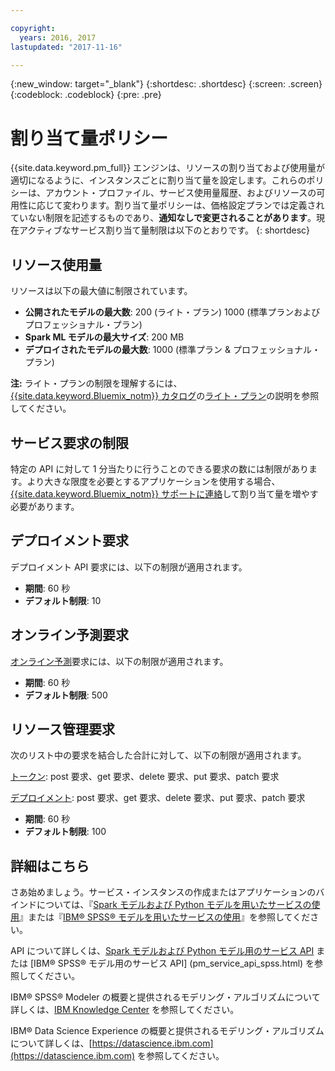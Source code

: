 ```yaml
---

copyright:
  years: 2016, 2017
lastupdated: "2017-11-16"

---
```


{:new_window: target="_blank"}
{:shortdesc: .shortdesc}
{:screen: .screen}
{:codeblock: .codeblock}
{:pre: .pre}

# 割り当て量ポリシー

{{site.data.keyword.pm_full}} エンジンは、リソースの割り当ておよび使用量が適切になるように、インスタンスごとに割り当て量を設定します。これらのポリシーは、アカウント・プロファイル、サービス使用量履歴、およびリソースの可用性に応じて変わります。割り当て量ポリシーは、価格設定プランでは定義されていない制限を記述するものであり、**通知なしで変更されることがあります**。現在アクティブなサービス割り当て量制限は以下のとおりです。
{: shortdesc}

## リソース使用量

リソースは以下の最大値に制限されています。

-  **公開されたモデルの最大数**: 200 (ライト・プラン) 1000 (標準プランおよびプロフェッショナル・プラン)
-  **Spark ML モデルの最大サイズ**: 200 MB
-  **デプロイされたモデルの最大数**: 1000 (標準プラン & プロフェッショナル・プラン)

**注:** ライト・プランの制限を理解するには、[{{site.data.keyword.Bluemix_notm}} カタログ](https://console.bluemix.net/catalog/)の[ライト・プラン](https://console.bluemix.net/catalog/services/machine-learning)の説明を参照してください。

## サービス要求の制限

特定の API に対して 1 分当たりに行うことのできる要求の数には制限があります。より大きな限度を必要とするアプリケーションを使用する場合、[{{site.data.keyword.Bluemix_notm}} サポートに連絡](https://support.ng.bluemix.net/)して割り当て量を増やす必要があります。

## デプロイメント要求

デプロイメント API 要求には、以下の制限が適用されます。

-  **期間**: 60 秒
-  **デフォルト制限**: 10

## オンライン予測要求

[オンライン予測](pm_service_api_spark_building.html)要求には、以下の制限が適用されます。

-  **期間**: 60 秒
-  **デフォルト制限**: 500

## リソース管理要求

次のリスト中の要求を結合した合計に対して、以下の制限が適用されます。

[トークン](https://watson-ml-api.mybluemix.net/#/Token): post 要求、get 要求、delete 要求、put 要求、patch 要求

[デプロイメント](https://watson-ml-api.mybluemix.net/#/Deployments): post 要求、get 要求、delete 要求、put 要求、patch 要求

-  **期間**: 60 秒
-  **デフォルト制限**: 100

## 詳細はこちら

さあ始めましょう。サービス・インスタンスの作成またはアプリケーションのバインドについては、『[Spark モデルおよび Python モデルを用いたサービスの使用](using_pm_service_dsx.html)』または『[IBM® SPSS® モデルを用いたサービスの使用](using_pm_service.html)』を参照してください。

API について詳しくは、[Spark モデルおよび Python モデル用のサービス API](pm_service_api_spark.html) または [IBM® SPSS® モデル用のサービス API] (pm_service_api_spss.html) を参照してください。

IBM® SPSS® Modeler の概要と提供されるモデリング・アルゴリズムについて詳しくは、[IBM Knowledge Center](https://www.ibm.com/support/knowledgecenter/SS3RA7) を参照してください。

IBM® Data Science Experience の概要と提供されるモデリング・アルゴリズムについて詳しくは、[https://datascience.ibm.com](https://datascience.ibm.com) を参照してください。
